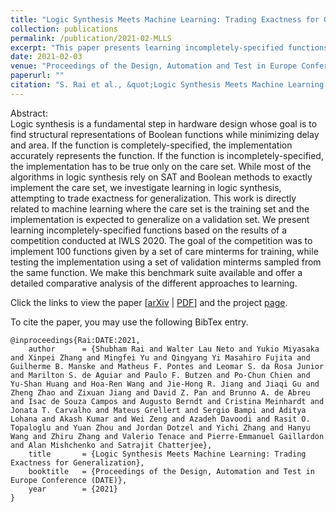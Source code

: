 ```yaml
---
title: "Logic Synthesis Meets Machine Learning: Trading Exactness for Generalization"
collection: publications
permalink: /publication/2021-02-MLLS
excerpt: "This paper presents learning incompletely-specified functions based on the results of a competition conducted at IWLS 2020."
date: 2021-02-03
venue: "Proceedings of the Design, Automation and Test in Europe Conference (DATE)"
paperurl: ""
citation: "S. Rai et al., &quot;Logic Synthesis Meets Machine Learning: Trading Exactness for Generalization,&quot; <i>in Proceedings of the Design, Automation and Test in Europe Conference (DATE)</i>, 2021."
---
```

Abstract:  
Logic synthesis is a fundamental step in hardware design whose goal is to find structural representations of Boolean functions while minimizing delay and area.
If the function is completely-specified, the implementation accurately represents the function.
If the function is incompletely-specified, the implementation has to be true only on the care set.
While most of the algorithms in logic synthesis rely on SAT and Boolean methods to exactly implement the care set, we investigate learning in logic synthesis, attempting to trade exactness for generalization.
This work is directly related to machine learning where the care set is the training set and the implementation is expected to generalize on a validation set.
We present learning incompletely-specified functions based on the results of a competition conducted at IWLS 2020.
The goal of the competition was to implement 100 functions given by a set of care minterms for training, while testing the implementation using a set of validation minterms sampled from the same function.
We make this benchmark suite available and offer a detailed comparative analysis of the different approaches to learning.

Click the links to view the paper [[arXiv](https://arxiv.org/abs/2012.02530) &#124; [PDF](http://po-chun-chien.github.io/files/papers/date21_mlls.pdf)] and the project [page](https://po-chun-chien.github.io/projects/5.ML+LS/).

To cite the paper, you may use the following BibTex entry.
<pre><code>@inproceedings{Rai:DATE:2021,
    author      = {Shubham Rai and Walter Lau Neto and Yukio Miyasaka and Xinpei Zhang and Mingfei Yu and Qingyang Yi Masahiro Fujita and Guilherme B. Manske and Matheus F. Pontes and Leomar S. da Rosa Junior and Marilton S. de Aguiar and Paulo F. Butzen and Po-Chun Chien and Yu-Shan Huang and Hoa-Ren Wang and Jie-Hong R. Jiang and Jiaqi Gu and Zheng Zhao and Zixuan Jiang and David Z. Pan and Brunno A. de Abreu and Isac de Souza Campos and Augusto Berndt and Cristina Meinhardt and Jonata T. Carvalho and Mateus Grellert and Sergio Bampi and Aditya Lohana and Akash Kumar and Wei Zeng and Azadeh Davoodi and Rasit O. Topaloglu and Yuan Zhou and Jordan Dotzel and Yichi Zhang and Hanyu Wang and Zhiru Zhang and Valerio Tenace and Pierre-Emmanuel Gaillardon and Alan Mishchenko and Satrajit Chatterjee},
    title       = {Logic Synthesis Meets Machine Learning: Trading Exactness for Generalization},
    booktitle   = {Proceedings of the Design, Automation and Test in Europe Conference (DATE)},
    year        = {2021}
}</code></pre>